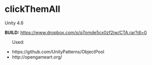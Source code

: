 # clickThemAll
Unity 4.6

<b>BUILD:</b> https://www.dropbox.com/s/q7omde5cx0zf2iw/CTA.rar?dl=0

<ul>
<p>Used:</p>
<li>https://github.com/UnityPatterns/ObjectPool</li>
<li>http://opengameart.org/</li>
</ul>
